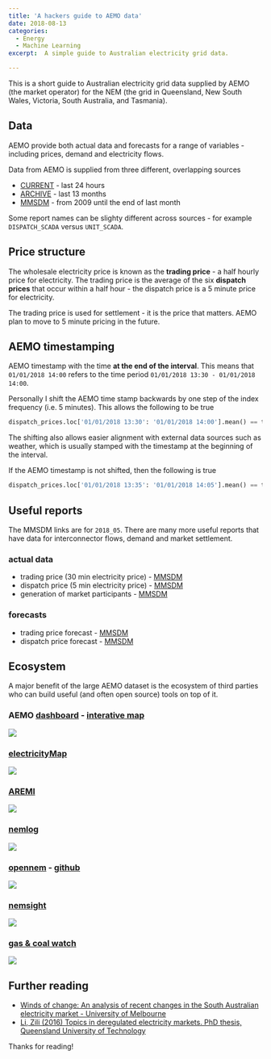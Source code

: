 ```yaml
---
title: 'A hackers guide to AEMO data'
date: 2018-08-13
categories:
  - Energy
  - Machine Learning
excerpt:  A simple guide to Australian electricity grid data.

---
```


This is a short guide to Australian electricity grid data supplied by AEMO (the market operator) for the NEM (the grid in Queensland, New South Wales, Victoria, South Australia, and Tasmania).

## Data

AEMO provide both actual data and forecasts for a range of variables - including prices, demand and electricity flows.

Data from AEMO is supplied from three different, overlapping sources

- [CURRENT](http://www.nemweb.com.au/REPORTS/CURRENT/) - last 24 hours
- [ARCHIVE](http://www.nemweb.com.au/REPORTS/ARCHIVE/) - last 13 months
- [MMSDM](http://www.nemweb.com.au/Data_Archive/Wholesale_Electricity/MMSDM/) - from 2009 until the end of last month

Some report names can be slighty different across sources - for example `DISPATCH_SCADA` versus `UNIT_SCADA`.

## Price structure

The wholesale electricity price is known as the **trading price** - a half hourly price for electricity.  The trading price is the average of the six **dispatch prices** that occur within a half hour - the dispatch price is a 5 minute price for electricity.

The trading price is used for settlement - it is the price that matters.  AEMO plan to move to 5 minute pricing in the future.

## AEMO timestamping

AEMO timestamp with the time **at the end of the interval**.  This means that `01/01/2018 14:00` refers to the time period `01/01/2018 13:30 - 01/01/2018 14:00`.

Personally I shift the AEMO time stamp backwards by one step of the index frequency (i.e. 5 minutes).  This allows the following to be true

```python
dispatch_prices.loc['01/01/2018 13:30': '01/01/2018 14:00'].mean() == trading_price.loc['01/01/2018 13:30']
```

The shifting also allows easier alignment with external data sources such as weather, which is usually stamped with the timestamp at the beginning of the interval.

If the AEMO timestamp is not shifted, then the following is true

```python
dispatch_prices.loc['01/01/2018 13:35': '01/01/2018 14:05'].mean() == trading_price.loc['01/01/2018 14:00']
```

## Useful reports

The MMSDM links are for `2018_05`.  There are many more useful reports that have data for interconnector flows, demand and market settlement.

### actual data

- trading price (30 min electricity price) - [MMSDM](http://www.nemweb.com.au/Data_Archive/Wholesale_Electricity/MMSDM/2018/MMSDM_2018_05/MMSDM_Historical_Data_SQLLoader/DATA/PUBLIC_DVD_TRADINGPRICE_201805010000.zip)
- dispatch price (5 min electricity price) - [MMSDM](http://www.nemweb.com.au/Data_Archive/Wholesale_Electricity/MMSDM/2018/MMSDM_2018_05/MMSDM_Historical_Data_SQLLoader/DATA/PUBLIC_DVD_DISPATCHPRICE_201805010000.zip)
- generation of market participants - [MMSDM](http://www.nemweb.com.au/Data_Archive/Wholesale_Electricity/MMSDM/2018/MMSDM_2018_05/MMSDM_Historical_Data_SQLLoader/DATA/PUBLIC_DVD_DISPATCH_UNIT_SCADA_201805010000.zip)

### forecasts

- trading price forecast - [MMSDM](http://www.nemweb.com.au/Data_Archive/Wholesale_Electricity/MMSDM/2018/MMSDM_2018_05/MMSDM_Historical_Data_SQLLoader/PREDISP_ALL_DATA/PUBLIC_DVD_PREDISPATCHPRICE_201805010000.zip)
- dispatch price forecast - [MMSDM](http://www.nemweb.com.au/Data_Archive/Wholesale_Electricity/MMSDM/2018/MMSDM_2018_05/MMSDM_Historical_Data_SQLLoader/DATA/PUBLIC_DVD_P5MIN_REGIONSOLUTION_201805010000.zip)

## Ecosystem

A major benefit of the large AEMO dataset is the ecosystem of third parties who can build useful (and often open source) tools on top of it.

### AEMO [dashboard](https://www.aemo.com.au/Electricity/National-Electricity-Market-NEM/Data-dashboard) - [interative map](http://www.aemo.com.au/aemo/apps/visualisations/map.html)

![]({{"/assets/hacker_aemo/aemo_dashboard.png"}})

### [electricityMap](https://www.electricitymap.org/)

![]({{"/assets/hacker_aemo/elect_map.png"}})

### [AREMI](https://nationalmap.gov.au/renewables/)

![]({{"/assets/hacker_aemo/aremi.png"}})

### [nemlog](http://nemlog.com.au/)

![]({{"/assets/hacker_aemo/nemlog.png"}})

### [opennem](https://opennem.org.au/#/all-regions) - [github](https://github.com/opennem/)

![]({{"/assets/hacker_aemo/opennem.png"}})

### [nemsight](http://analytics.com.au/energy-analysis/nemsight-trading-tool/)

![]({{"/assets/hacker_aemo/nemsight.png"}})

### [gas & coal watch](https://cdn.knightlab.com/libs/timeline3/latest/embed/index.html?source=1k0rmFKexrYUBbHSb2opLO2y-f3lGx2vOUsx8uIFygro&amp;font=Default&amp;lang=en&amp;start_at_end=true&amp;initial_zoom=2&amp;height=650)

![]({{"/assets/hacker_aemo/gas_coal_watch.png"}})

## Further reading

- [Winds of change: An analysis of recent changes in the South Australian electricity market - University of Melbourne](https://energy.unimelb.edu.au/news-and-events/news/winds-of-change-an-analysis-of-recent-changes-in-the-south-australian-electricity-market)
- [Li, Zili (2016) Topics in deregulated electricity markets. PhD thesis, Queensland University of Technology](https://eprints.qut.edu.au/98895/)

Thanks for reading!
